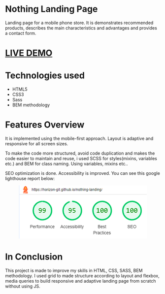 # Nothing Landing Page
<p>Landing page for a mobile phone store. It is demonstrates recommended products, describes the main characteristics and advantages and provides a contact form.</p>
<h1><a href="https://horizon-git.github.io/nothing-landing/">LIVE DEMO</a></h1>

# Technologies used
<ul>
  <li>HTML5</li>
  <li>CSS3</li>
  <li>Sass</li>
  <li>BEM methodology</li>
</ul>

# Features Overview
<p>It is implemented using the mobile-first approach. Layout is adaptive and responsive for all screen sizes. </p>
<p>To make the code more structured, avoid code duplication and makes the code easier to maintain and reuse, i used SCSS for styles(mixins, variables etc.) and BEM for class naming. Using variables, mixins etc..</p>
<p> SEO optimization is done. Accessibility is improved. You can see this google lighthouse report below:</p>
<p align="center">
  <img src="https://github.com/Horizon-git/nothing-landing/raw/master/src/images/lighthouse.png" alt="lighthouse report">
</p>

# In Conclusion
<p>This project is made to improve my skills in HTML, CSS, SASS, BEM methodology. I used grid to made structure according to layout and flexbox, media queries to build responsive and adaptive landing page from scratch without using JS.</p>

